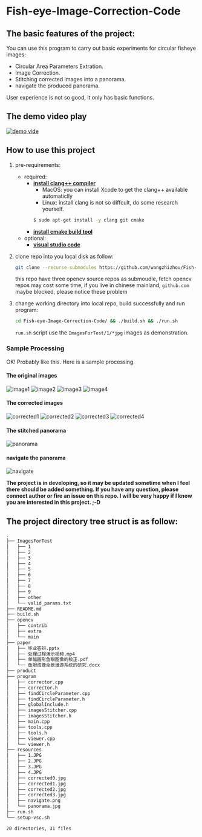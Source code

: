 # Fish-eye-Image-Correction-Code

## The basic features of the project:

You can use this program to carry out basic experiments for circular fisheye images:

* Circular Area Parameters Extration.
* Image Correction.
* Stitching corrected images into a panorama.
* navigate the produced panorama.

User experience is not so good, it only has basic functions.

## The demo video play

[![demo vide]([[https://img.youtube.com/vi/4rHV4EqkvDQ/0.jpg)](https://www.youtube.com/watch?v=4rHV4EqkvDQ](https://youtu.be/BQV-URN5nwE)](https://www.youtube.com/watch?v=BQV-URN5nwE&ab_channel=kaosainakbar))

## How to use this project

1. pre-requirements: 
    - required: 
        - [**install clang++ compiler**](https://clang.llvm.org/cxx_status.html)
            - MacOS: you can install Xcode to get the clang++ available automaticlly
            - Linux: install clang is not so diffcult, do some research yourself.
            ```bash
            $ sudo apt-get install -y clang git cmake
            ```
        - [**install cmake build tool**](https://cmake.org/download/)
    - optional:
        - [**visual studio code**](https://code.visualstudio.com/)

2. clone repo into you local disk as follow: 

    ```bash
    git clone --recurse-submodules https://github.com/wangzhizhou/Fish-eye-Image-Correction-Code.git
    ```
    this repo have three opencv source repos as submoudle, 
    fetch opencv repos may cost some time, 
    if you live in chinese mainland, `github.com` maybe blocked, 
    please notice these problem
3. change working directory into local repo, build successfully and run program:

    ```bash
    cd Fish-eye-Image-Correction-Code/ && ./build.sh && ./run.sh
    ```

    `run.sh` script use the `ImagesForTest/1/*jpg` images as demonstration.

### Sample Processing

OK! Probably like this. Here is a sample processing.

#### The original images
![image1](https://github.com/wangzhizhou/Fish-eye-Image-Correction-Code/blob/master/resources/1.JPG)
![image2](https://github.com/wangzhizhou/Fish-eye-Image-Correction-Code/blob/master/resources/2.JPG)
![image3](https://github.com/wangzhizhou/Fish-eye-Image-Correction-Code/blob/master/resources/3.JPG)
![image4](https://github.com/wangzhizhou/Fish-eye-Image-Correction-Code/blob/master/resources/4.JPG)

#### The corrected images
![corrected1](https://github.com/wangzhizhou/Fish-eye-Image-Correction-Code/blob/master/resources/corrected0.jpg)
![corrected2](https://github.com/wangzhizhou/Fish-eye-Image-Correction-Code/blob/master/resources/corrected1.jpg)
![corrected3](https://github.com/wangzhizhou/Fish-eye-Image-Correction-Code/blob/master/resources/corrected2.jpg)
![corrected4](https://github.com/wangzhizhou/Fish-eye-Image-Correction-Code/blob/master/resources/corrected3.jpg)

#### The stitched panorama
![panorama](https://github.com/wangzhizhou/Fish-eye-Image-Correction-Code/blob/master/resources/panorama.jpg)

#### navigate the panorama
![navigate](https://github.com/wangzhizhou/Fish-eye-Image-Correction-Code/blob/master/resources/navigate.png)

**The project is in developing, so it may be updated sometime when I feel there should be added something. If you have any question, please connect author or fire an issue on this repo. I will be very happy if I know you are interested in this project. ;-D**


## The project directory tree struct is as follow:

```bash
.
├── ImagesForTest
│   ├── 1
│   ├── 2
│   ├── 3
│   ├── 4
│   ├── 5
│   ├── 6
│   ├── 7
│   ├── 8
│   ├── 9
│   ├── other
│   └── valid_params.txt
├── README.md
├── build.sh
├── opencv
│   ├── contrib
│   ├── extra
│   └── main
├── paper
│   ├── 毕业答辩.pptx
│   ├── 处理过程演示视频.mp4
│   ├── 单幅圆形鱼眼图像的校正.pdf
│   └── 鱼眼成像全景漫游系统的研究.docx
├── product
├── program
│   ├── corrector.cpp
│   ├── corrector.h
│   ├── findCircleParameter.cpp
│   ├── findCircleParameter.h
│   ├── globalInclude.h
│   ├── imagesStitcher.cpp
│   ├── imagesStitcher.h
│   ├── main.cpp
│   ├── tools.cpp
│   ├── tools.h
│   ├── viewer.cpp
│   └── viewer.h
├── resources
│   ├── 1.JPG
│   ├── 2.JPG
│   ├── 3.JPG
│   ├── 4.JPG
│   ├── corrected0.jpg
│   ├── corrected1.jpg
│   ├── corrected2.jpg
│   ├── corrected3.jpg
│   ├── navigate.png
│   └── panorama.jpg
├── run.sh
└── setup-vsc.sh

20 directories, 31 files
```
